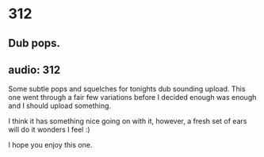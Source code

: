 # 312
## Dub pops.
audio: 312
---
Some subtle pops and squelches for tonights dub sounding upload. This one went through a fair few variations before I decided enough was enough and I should upload something.

I think it has something nice going on with it, however, a fresh set of ears will do it wonders I feel :)

I hope you enjoy this one.